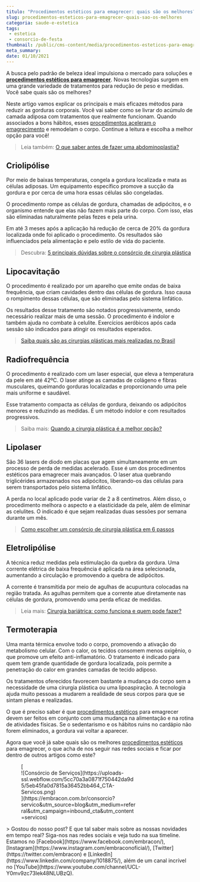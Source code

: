 ```yaml
---
titulo: "Procedimentos estéticos para emagrecer: quais são os melhores?"
slug: procedimentos-esteticos-para-emagrecer-quais-sao-os-melhores
categoria: saude-e-estetica
tags:
 - estetica
 - consorcio-de-festa
thumbnail: /public/cms-content/media/procedimentos-esteticos-para-emagrecer-quais-sao-os-melhores.jpg
meta_summary: 
date: 01/10/2021
---
```

A busca pelo padrão de beleza ideal impulsiona o mercado para soluções e [**procedimentos estéticos para emagrecer**](https://www.embracon.com.br/blog/por-que-fazer-um-consorcio-de-cirurgia-plastica). Novas tecnologias surgem em uma grande variedade de tratamentos para redução de peso e medidas. Você sabe quais são os melhores?

Neste artigo vamos explicar os principais e mais eficazes métodos para reduzir as gorduras corporais. Você vai saber como se livrar do acúmulo de camada adiposa com tratamentos que realmente funcionam. Quando associados a bons hábitos, esses [procedimentos aceleram o emagrecimento](https://www.embracon.com.br/blog/4-perguntas-e-respostas-sobre-a-lipoaspiracao) e remodelam o corpo. Continue a leitura e escolha a melhor opção para você!

> Leia também: [O que saber antes de fazer uma abdominoplastia?](https://www.embracon.com.br/blog/o-que-saber-antes-de-fazer-uma-abdominoplastia)

Criolipólise
------------

Por meio de baixas temperaturas, congela a gordura localizada e mata as células adiposas. Um equipamento específico promove a sucção da gordura e por cerca de uma hora essas células são congeladas.

O procedimento rompe as células de gordura, chamadas de adipócitos, e o organismo entende que elas não fazem mais parte do corpo. Com isso, elas são eliminadas naturalmente pelas fezes e pela urina.

Em até 3 meses após a aplicação há redução de cerca de 20% da gordura localizada onde foi aplicado o procedimento. Os resultados são influenciados pela alimentação e pelo estilo de vida do paciente.

> Descubra: [5 principais dúvidas sobre o consórcio de cirurgia plástica](https://www.embracon.com.br/blog/5-duvidas-sobre-o-consorcio-de-cirurgia)

Lipocavitação
-------------

O procedimento é realizado por um aparelho que emite ondas de baixa frequência, que criam cavidades dentro das células de gordura. Isso causa o rompimento dessas células, que são eliminadas pelo sistema linfático.

Os resultados desse tratamento são notados progressivamente, sendo necessário realizar mais de uma sessão. O procedimento é indolor e também ajuda no combate à celulite. Exercícios aeróbicos após cada sessão são indicados para atingir os resultados esperados.

> [Saiba quais são as cirurgias plásticas mais realizadas no Brasil](https://www.embracon.com.br/blog/saiba-quais-sao-as-cirurgias-plasticas-mais-realizadas-no-brasil)‍

Radiofrequência
---------------

O procedimento é realizado com um laser especial, que eleva a temperatura da pele em até 42ºC. O laser atinge as camadas de colágeno e fibras musculares, queimando gorduras localizadas e proporcionando uma pele mais uniforme e saudável.

Esse tratamento compacta as células de gordura, deixando os adipócitos menores e reduzindo as medidas. É um método indolor e com resultados progressivos.

> Saiba mais: [Quando a cirurgia plástica é a melhor opção?](https://www.embracon.com.br/blog/quando-a-cirurgia-plastica-e-a-melhor-opcao)

Lipolaser
---------

São 36 lasers de diodo em placas que agem simultaneamente em um processo de perda de medidas acelerado. Esse é um dos procedimentos estéticos para emagrecer mais avançados. O laser atua quebrando triglicérides armazenados nos adipócitos, liberando-os das células para serem transportados pelo sistema linfático.

A perda no local aplicado pode variar de 2 a 8 centímetros. Além disso, o procedimento melhora o aspecto e a elasticidade da pele, além de eliminar as celulites. O indicado é que sejam realizadas duas sessões por semana durante um mês.

> [Como escolher um consórcio de cirurgia plástica em 6 passos](https://www.embracon.com.br/blog/como-escolher-um-consorcio-de-cirurgia-plastica-em-6-passos)

Eletrolipólise
--------------

A técnica reduz medidas pela estimulação da quebra da gordura. Uma corrente elétrica de baixa frequência é aplicada na área selecionada, aumentando a circulação e promovendo a quebra de adipócitos.

A corrente é transmitida por meio de agulhas de acupuntura colocadas na região tratada. As agulhas permitem que a corrente atue diretamente nas células de gordura, promovendo uma perda eficaz de medidas.

> Leia mais: [Cirurgia bariátrica: como funciona e quem pode fazer?](https://www.embracon.com.br/blog/cirurgia-bariatrica-como-funciona-e-quem-pode-fazer)

Termoterapia
------------

Uma manta térmica envolve todo o corpo, promovendo a ativação do metabolismo celular. Com o calor, os tecidos consomem menos oxigênio, o que promove um efeito anti-inflamatório. O tratamento é indicado para quem tem grande quantidade de gordura localizada, pois permite a penetração do calor em grandes camadas de tecido adiposo.

Os tratamentos oferecidos favorecem bastante a mudança do corpo sem a necessidade de uma cirurgia plástica ou uma lipoaspiração. A tecnologia ajuda muito pessoas a mudarem a realidade de seus corpos para que se sintam plenas e realizadas.

O que é preciso saber é que [procedimentos estéticos](https://www.embracon.com.br/blog/5-duvidas-sobre-o-consorcio-de-cirurgia) para emagrecer devem ser feitos em conjunto com uma mudança na alimentação e na rotina de atividades físicas. Se o sedentarismo e os hábitos ruins no cardápio não forem eliminados, a gordura vai voltar a aparecer.

Agora que você já sabe quais são os melhores [procedimentos estéticos](https://www.embracon.com.br/consorcio-servicos) para emagrecer, o que acha de nos seguir nas redes sociais e ficar por dentro de outros artigos como este?

<figure class="w-richtext-figure-type-image w-richtext-align-center" style="max-width:310px">[<div>![Consórcio de Serviços](https://uploads-ssl.webflow.com/5cc70a3a0871f750442da9d5/5eb45fa0d7815a36452bb464_CTA-Servicos.png)</div>](https://embracon.com.br/consorcio?servico&utm_source=blog&utm_medium=referral&utm_campaign=inbound_cta&utm_content=servicos)</figure>> Gostou do nosso post? E que tal saber mais sobre as nossas novidades em tempo real? Siga-nos nas redes sociais e veja tudo na sua timeline. Estamos no [Facebook](https://www.facebook.com/embracon/), [Instagram](https://www.instagram.com/embraconoficial/), [Twitter](https://twitter.com/embracon) e [LinkedIn](https://www.linkedin.com/company/1018875/), além de um canal incrível no [YouTube](https://www.youtube.com/channel/UCL-Y0mv9zc73Iek48NLUBzQ).
